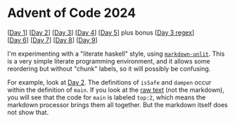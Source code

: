 # Advent of Code 2024

[[Day 1](day01.md)]
[[Day 2](day02.md)]
[[Day 3](day03.md)]
[[Day 4](day04.md)]
[[Day 5](day05.md)]
plus bonus [[Day 3 regex](day03-re.md)]
<br/>
[[Day 6](day06.md)]
[[Day 7](day07.md)]
[[Day 8](day08.md)]
[[Day 9](day09.md)]

I'm experimenting with a "literate haskell" style, using
[`markdown-unlit`](https://github.com/sol/markdown-unlit).  This is a very
simple literate programming environment, and it allows some reordering but
without "chunk" labels, so it will possibly be confusing.

For example, look at [Day 2](day02.md). The definitions of `isSafe` and
`dampen` occur within the definition of `main`. If you look at the [raw
text](https://raw.githubusercontent.com/instinctive/edu-advent-2024/refs/heads/main/day02.md)
(not the markdown), you will see that the code for `main` is labeled `top:2`,
which means the markdown processor brings them all together. But the markdown
itself does not show that.
